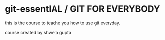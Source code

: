 # git-essentIAL / GIT FOR EVERYBODY

this is the course to teache you how to use git everyday.

course created by shweta gupta


